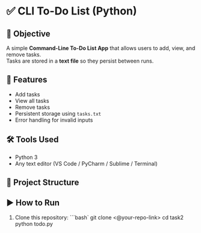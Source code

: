 # ✅ CLI To-Do List (Python)

## 📌 Objective

A simple **Command-Line To-Do List App** that allows users to add, view, and remove tasks.  
Tasks are stored in a **text file** so they persist between runs.

## 🚀 Features

- Add tasks
- View all tasks
- Remove tasks
- Persistent storage using `tasks.txt`
- Error handling for invalid inputs

## 🛠️ Tools Used

- Python 3
- Any text editor (VS Code / PyCharm / Sublime / Terminal)

## 📂 Project Structure

## ▶️ How to Run

1. Clone this repository:
   ```bash`
   git clone <@your-repo-link>
   cd task2
   python todo.py
